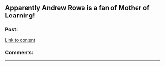 ## Apparently Andrew Rowe is a fan of Mother of Learning!

### Post:

[Link to content](https://postimg.cc/image/48p73w37h/)

### Comments:

---

